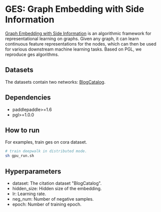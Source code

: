 # GES:  Graph Embedding with Side Information
[Graph Embedding with Side Information](https://arxiv.org/pdf/1803.02349.pdf) is an algorithmic framework for representational learning on graphs. Given any graph, it can learn continuous feature representations for the nodes, which can then be used for various downstream machine learning tasks. Based on PGL, we reproduce ges algorithms.
## Datasets
The datasets contain two networks: [BlogCatalog](http://socialcomputing.asu.edu/datasets/BlogCatalog3). 
## Dependencies
- paddlepaddle>=1.6
- pgl>=1.0.0

## How to run

For examples, train ges on cora dataset.
```sh
# train deepwalk in distributed mode.
sh gpu_run.sh
```

## Hyperparameters
- dataset: The citation dataset "BlogCatalog".
- hidden_size: Hidden size of the embedding. 
- lr: Learning rate. 
- neg_num: Number of negative samples.
- epoch: Number of training epoch.
